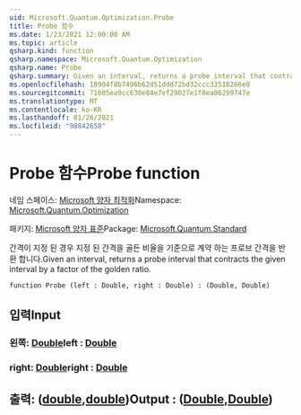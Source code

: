 ```yaml
---
uid: Microsoft.Quantum.Optimization.Probe
title: Probe 함수
ms.date: 1/23/2021 12:00:00 AM
ms.topic: article
qsharp.kind: function
qsharp.namespace: Microsoft.Quantum.Optimization
qsharp.name: Probe
qsharp.summary: Given an interval, returns a probe interval that contracts the given interval by a factor of the golden ratio.
ms.openlocfilehash: 18904f8b7496b62d51ddd72bd32ccc33518266e8
ms.sourcegitcommit: 71605ea9cc630e84e7ef29027e1f0ea06299747e
ms.translationtype: MT
ms.contentlocale: ko-KR
ms.lasthandoff: 01/26/2021
ms.locfileid: "98842658"
---
```

# <a name="probe-function"></a><span data-ttu-id="44c63-102">Probe 함수</span><span class="sxs-lookup"><span data-stu-id="44c63-102">Probe function</span></span>

<span data-ttu-id="44c63-103">네임 스페이스: [Microsoft 양자 최적화](xref:Microsoft.Quantum.Optimization)</span><span class="sxs-lookup"><span data-stu-id="44c63-103">Namespace: [Microsoft.Quantum.Optimization](xref:Microsoft.Quantum.Optimization)</span></span>

<span data-ttu-id="44c63-104">패키지: [Microsoft 양자 표준](https://nuget.org/packages/Microsoft.Quantum.Standard)</span><span class="sxs-lookup"><span data-stu-id="44c63-104">Package: [Microsoft.Quantum.Standard](https://nuget.org/packages/Microsoft.Quantum.Standard)</span></span>


<span data-ttu-id="44c63-105">간격이 지정 된 경우 지정 된 간격을 골든 비율을 기준으로 계약 하는 프로브 간격을 반환 합니다.</span><span class="sxs-lookup"><span data-stu-id="44c63-105">Given an interval, returns a probe interval that contracts the given interval by a factor of the golden ratio.</span></span>

```qsharp
function Probe (left : Double, right : Double) : (Double, Double)
```


## <a name="input"></a><span data-ttu-id="44c63-106">입력</span><span class="sxs-lookup"><span data-stu-id="44c63-106">Input</span></span>

### <a name="left--double"></a><span data-ttu-id="44c63-107">왼쪽: [Double](xref:microsoft.quantum.lang-ref.double)</span><span class="sxs-lookup"><span data-stu-id="44c63-107">left : [Double](xref:microsoft.quantum.lang-ref.double)</span></span>




### <a name="right--double"></a><span data-ttu-id="44c63-108">right: [Double](xref:microsoft.quantum.lang-ref.double)</span><span class="sxs-lookup"><span data-stu-id="44c63-108">right : [Double](xref:microsoft.quantum.lang-ref.double)</span></span>





## <a name="output--doubledouble"></a><span data-ttu-id="44c63-109">출력: ([double](xref:microsoft.quantum.lang-ref.double),[double](xref:microsoft.quantum.lang-ref.double))</span><span class="sxs-lookup"><span data-stu-id="44c63-109">Output : ([Double](xref:microsoft.quantum.lang-ref.double),[Double](xref:microsoft.quantum.lang-ref.double))</span></span>

